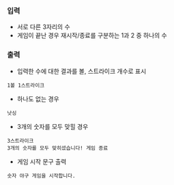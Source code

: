 ### 입력
* 서로 다른 3자리의 수
* 게임이 끝난 경우 재시작/종료를 구분하는 1과 2 중 하나의 수


### 출력
* 입력한 수에 대한 결과를 볼, 스트라이크 개수로 표시 
```
1볼 1스트라이크
```

* 하나도 없는 경우
```
낫싱
```

* 3개의 숫자를 모두 맞힐 경우
```
3스트라이크
3개의 숫자를 모두 맞히셨습니다! 게임 종료
```

* 게임 시작 문구 출력
```
숫자 야구 게임을 시작합니다.
```

